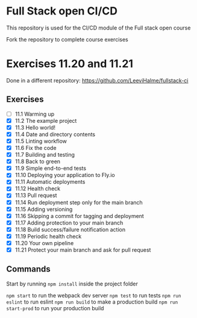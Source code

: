 # Full Stack open CI/CD

This repository is used for the CI/CD module of the Full stack open course

Fork the repository to complete course exercises

# Exercises 11.20 and 11.21

Done in a different repository:
https://github.com/LeeviHalme/fullstack-ci

## Exercises

- [ ] 11.1 Warming up
- [x] 11.2 The example project
- [x] 11.3 Hello world!
- [x] 11.4 Date and directory contents
- [x] 11.5 Linting workflow
- [x] 11.6 Fix the code
- [x] 11.7 Building and testing
- [x] 11.8 Back to green
- [x] 11.9 Simple end-to-end tests
- [x] 11.10 Deploying your application to Fly.io
- [x] 11.11 Automatic deployments
- [x] 11.12 Health check
- [x] 11.13 Pull request
- [x] 11.14 Run deployment step only for the main branch
- [x] 11.15 Adding versioning
- [x] 11.16 Skipping a commit for tagging and deployment
- [x] 11.17 Adding protection to your main branch
- [x] 11.18 Build success/failure notification action
- [x] 11.19 Periodic health check
- [x] 11.20 Your own pipeline
- [x] 11.21 Protect your main branch and ask for pull request

## Commands

Start by running `npm install` inside the project folder

`npm start` to run the webpack dev server
`npm test` to run tests
`npm run eslint` to run eslint
`npm run build` to make a production build
`npm run start-prod` to run your production build

